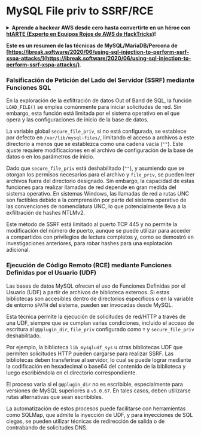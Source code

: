 # MySQL File priv to SSRF/RCE

<details>

<summary><strong>Aprende a hackear AWS desde cero hasta convertirte en un héroe con</strong> <a href="https://training.hacktricks.xyz/courses/arte"><strong>htARTE (Experto en Equipos Rojos de AWS de HackTricks)</strong></a><strong>!</strong></summary>

Otras formas de apoyar a HackTricks:

* Si deseas ver tu **empresa anunciada en HackTricks** o **descargar HackTricks en PDF** Consulta los [**PLANES DE SUSCRIPCIÓN**](https://github.com/sponsors/carlospolop)!
* Obtén la [**merchandising oficial de PEASS & HackTricks**](https://peass.creator-spring.com)
* Descubre [**La Familia PEASS**](https://opensea.io/collection/the-peass-family), nuestra colección exclusiva de [**NFTs**](https://opensea.io/collection/the-peass-family)
* **Únete al** 💬 [**grupo de Discord**](https://discord.gg/hRep4RUj7f) o al [**grupo de telegram**](https://t.me/peass) o **sígueme** en **Twitter** 🐦 [**@carlospolopm**](https://twitter.com/carlospolopm)**.**
* **Comparte tus trucos de hacking enviando PRs a los repositorios de** [**HackTricks**](https://github.com/carlospolop/hacktricks) y [**HackTricks Cloud**](https://github.com/carlospolop/hacktricks-cloud).

</details>

**Este es un resumen de las técnicas de MySQL/MariaDB/Percona de [https://ibreak.software/2020/06/using-sql-injection-to-perform-ssrf-xspa-attacks/](https://ibreak.software/2020/06/using-sql-injection-to-perform-ssrf-xspa-attacks/)**.

### Falsificación de Petición del Lado del Servidor (SSRF) mediante Funciones SQL

En la exploración de la exfiltración de datos Out of Band de SQL, la función `LOAD_FILE()` se emplea comúnmente para iniciar solicitudes de red. Sin embargo, esta función está limitada por el sistema operativo en el que opera y las configuraciones de inicio de la base de datos.

La variable global `secure_file_priv`, si no está configurada, se establece por defecto en `/var/lib/mysql-files/`, limitando el acceso a archivos a este directorio a menos que se establezca como una cadena vacía (`""`). Este ajuste requiere modificaciones en el archivo de configuración de la base de datos o en los parámetros de inicio.

Dado que `secure_file_priv` está deshabilitado (`""`), y asumiendo que se otorgan los permisos necesarios para el archivo y `file_priv`, se pueden leer archivos fuera del directorio designado. Sin embargo, la capacidad de estas funciones para realizar llamadas de red depende en gran medida del sistema operativo. En sistemas Windows, las llamadas de red a rutas UNC son factibles debido a la comprensión por parte del sistema operativo de las convenciones de nomenclatura UNC, lo que potencialmente lleva a la exfiltración de hashes NTLMv2.

Este método de SSRF está limitado al puerto TCP 445 y no permite la modificación del número de puerto, aunque se puede utilizar para acceder a compartidos con privilegios de lectura completos y, como se demostró en investigaciones anteriores, para robar hashes para una explotación adicional.

### Ejecución de Código Remoto (RCE) mediante Funciones Definidas por el Usuario (UDF)

Las bases de datos MySQL ofrecen el uso de Funciones Definidas por el Usuario (UDF) a partir de archivos de biblioteca externos. Si estas bibliotecas son accesibles dentro de directorios específicos o en la variable de entorno `$PATH` del sistema, pueden ser invocadas desde MySQL.

Esta técnica permite la ejecución de solicitudes de red/HTTP a través de una UDF, siempre que se cumplan varias condiciones, incluido el acceso de escritura al `@@plugin_dir`, `file_priv` configurado como `Y` y `secure_file_priv` deshabilitado.

Por ejemplo, la biblioteca `lib_mysqludf_sys` u otras bibliotecas UDF que permiten solicitudes HTTP pueden cargarse para realizar SSRF. Las bibliotecas deben transferirse al servidor, lo cual se puede lograr mediante la codificación en hexadecimal o base64 del contenido de la biblioteca y luego escribiéndola en el directorio correspondiente.

El proceso varía si el `@@plugin_dir` no es escribible, especialmente para versiones de MySQL superiores a `v5.0.67`. En tales casos, deben utilizarse rutas alternativas que sean escribibles.

La automatización de estos procesos puede facilitarse con herramientas como SQLMap, que admite la inyección de UDF, y para inyecciones de SQL ciegas, se pueden utilizar técnicas de redirección de salida o de contrabando de solicitudes DNS.
